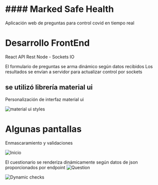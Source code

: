 # #### Marked Safe Health

Aplicación web de preguntas para control covid en tiempo real


# Desarrollo FrontEnd
React
API Rest Node - Sockets IO

El formulario de preguntas se arma dinámico según datos recibidos
Los resultados se envían a servidor para actualizar control por sockets

## se utilizó librería material ui

Personalización de interfaz material ui

![material ui styles](https://bimagine.com.ar/cv/marked-safe/1.png)


# Algunas pantallas
Enmascaramiento y validaciones 

![Inicio](https://bimagine.com.ar/cv/marked-safe/2.png)

El cuestionario se renderiza dinámicamente según datos de json proporcionados por endpoint
![Question](https://bimagine.com.ar/cv/marked-safe/3.png)

![Dynamic checks](https://bimagine.com.ar/cv/marked-safe/4.png)
